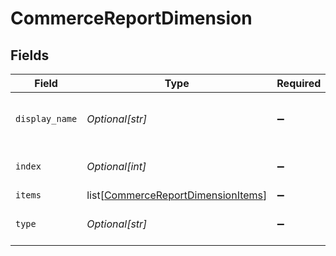 # CommerceReportDimension


## Fields

| Field                                                                                     | Type                                                                                      | Required                                                                                  | Description                                                                               |
| ----------------------------------------------------------------------------------------- | ----------------------------------------------------------------------------------------- | ----------------------------------------------------------------------------------------- | ----------------------------------------------------------------------------------------- |
| `display_name`                                                                            | *Optional[str]*                                                                           | :heavy_minus_sign:                                                                        | The dimension's display name.                                                             |
| `index`                                                                                   | *Optional[int]*                                                                           | :heavy_minus_sign:                                                                        | The dimension's index.                                                                    |
| `items`                                                                                   | list[[CommerceReportDimensionItems](../../models/shared/commercereportdimensionitems.md)] | :heavy_minus_sign:                                                                        | N/A                                                                                       |
| `type`                                                                                    | *Optional[str]*                                                                           | :heavy_minus_sign:                                                                        | The dimension's type.                                                                     |